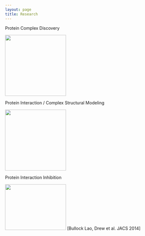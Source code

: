 ```yaml
---
layout: page
title: Research
---
```


<p class="message">
	Protein Complex Discovery
</p>
<img src="{{ site.url }}/images/complex_network.png" width="200" height="200" />

<p class="message">
	Protein Interaction / Complex Structural Modeling
</p>
<img src="{{ site.url }}/images/proteasome_correlation.png" height="200" />

<p class="message">
	Protein Interaction Inhibition
</p>

<img src="{{ site.url }}/images/ja-2014-02310r_0005.jpeg" width="200" height="150" />
[Bullock Lao, Drew et al. JACS 2014]


